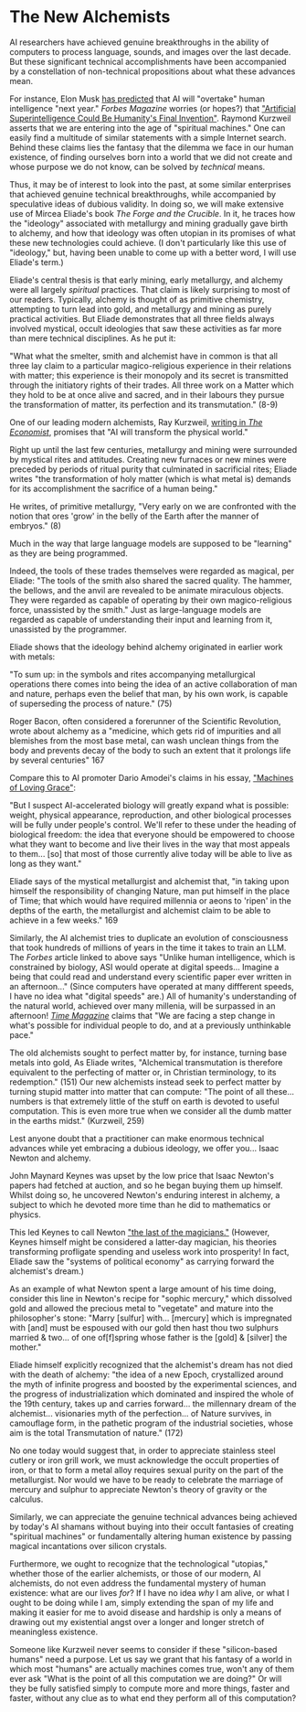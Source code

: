 # The New Alchemists


AI researchers have achieved genuine breakthroughs in the ability of computers
to process language, sounds, and images over the last decade. But these
significant technical accomplishments have been accompanied by a constellation
of non-technical propositions about what these advances mean.

For instance, Elon Musk [has
predicted](https://www.ft.com/content/027b133f-f7e3-459d-95bf-8afd815ae23d)
that AI will "overtake" human intelligence "next year." *Forbes Magazine*
worries (or hopes?) that ["Artificial Superintelligence Could Be Humanity's
Final Invention"](https://www.forbes.com/sites/bernardmarr/2024/10/31/why-artificial-superintelligence-could-be-humanitys-final-invention/).
Raymond Kurzweil asserts that we are entering into the age of "spiritual
machines." One can easily find a multitude of similar statements with a
simple Internet search. Behind these claims lies the fantasy that
the dilemma we face in our human
existence, of finding ourselves born into a world that we did not create and
whose purpose we do not know, can be solved by *technical* means.

Thus, it may be of interest to look into the past, at some similar enterprises
that achieved genuine technical breakthroughs, while accompanied by speculative
ideas of dubious validity. In doing so, we will make extensive use of Mircea
Eliade's book *The
Forge and the Crucible*. In it, he traces how the "ideology" associated with
metallurgy and mining gradually gave birth to alchemy, and how that ideology
was often utopian in its promises of what these new technologies could achieve.
(I don't particularly like this use of "ideology," but, having been unable to
come up with a better word, I will use Eliade's term.)

Eliade's central thesis is that early mining, early metallurgy, and alchemy were
all largely *spiritual* practices. That claim is likely surprising to most of our readers.
Typically, alchemy is thought of as primitive chemistry, attempting to turn lead
into gold, and metallurgy and mining as
purely practical activities. But Eliade demonstrates that all three fields
always involved mystical, occult ideologies that saw these activities as far
more than mere technical disciplines. As he put it:

"What what the smelter, smith and alchemist have in common is that all three
lay claim to a particular magico-religious experience in their relations with
matter; this experience is their monopoly and its secret is transmitted through
the initiatory rights of their trades. All three work on a Matter which they
hold to be at once alive and sacred, and in their labours they pursue the
transformation of matter, its perfection and its transmutation." (8-9)

One of our leading modern alchemists, Ray Kurzweil,
[writing in *The Economist*](https://www.economist.com/by-invitation/2024/06/17/ray-kurzweil-on-how-ai-will-transform-the-physical-world),
promises that "AI will transform the physical world."

Right up until the last few centuries, metallurgy and mining were surrounded by
mystical rites and attitudes. Creating new furnaces or new mines were preceded
by periods of ritual purity that culminated in sacrificial rites; Eliade writes
"the transformation of holy matter (which is what metal is) demands for its
accomplishment the sacrifice of a human being."

He writes, of primitive metallurgy, "Very early on we are confronted with
the notion that ores 'grow' in the belly of the Earth after the manner of
embryos." (8)

Much in the way that large language models are supposed to be "learning" as
they are being programmed.

Indeed, the tools of these trades themselves were regarded as magical, per
Eliade: "The tools of the smith also shared the sacred quality. The hammer,
the bellows, and the anvil are revealed to be animate miraculous objects. They
were regarded as capable of operating by their own magico-religious force,
unassisted by the smith."
Just as large-language models are regarded as capable of 
understanding their input and learning from it, unassisted by the programmer.

Eliade shows that the ideology behind alchemy originated in earlier work with
metals:

"To sum up: in the symbols and rites accompanying metallurgical operations
there comes into being the idea of an active collaboration of man and nature,
perhaps even the belief that man, by his own work, is capable of superseding
the process of nature." (75)


Roger Bacon, often considered a forerunner of the Scientific Revolution,
wrote about alchemy as a "medicine, which gets rid of impurities and all
blemishes from the most base metal, can wash unclean things from the body and
prevents decay of the body to such an extent that it prolongs life by several
centuries" 167

Compare this to AI promoter Dario Amodei's claims in his essay, ["Machines of
Loving Grace"](https://darioamodei.com/machines-of-loving-grace):

"But I suspect AI-accelerated biology will greatly expand what is possible:
weight, physical appearance, reproduction, and other biological processes will
be fully under people's control. We'll refer to these under the heading of
biological freedom: the idea that everyone should be empowered to choose what
they want to become and live their lives in the way that most appeals to
them... [so] that most of those currently alive today will be able to live as long
as they want."

Eliade says of the mystical metallurgist and alchemist that,
"in taking upon himself the responsibility of changing Nature, man put himself
in the place of Time; that which would have required millennia or aeons to
'ripen' in the depths of the earth, the metallurgist and alchemist claim to be
able to achieve in a few weeks." 169

Similarly, the AI alchemist tries to duplicate an evolution of consciousness
that took hundreds of millions of years in the time it takes to train an LLM.
The *Forbes* article linked to above says "Unlike human intelligence, which is
constrained by biology, ASI would operate at digital speeds... Imagine a being
that could read and understand every scientific paper ever written in an
afternoon..." (Since computers have operated at many diffferent speeds, I have
no idea what "digital speeds" are.) All of humanity's understanding of the
natural world, achieved over many millenia, will be surpassed in an afternoon!
[*Time Magazine*](https://time.com/6310115/ai-revolution-reshape-the-world/)
claims that "We are facing a step change in what's possible for
individual people to do, and at a previously unthinkable pace."


The old alchemists sought to perfect matter by, for instance, turning base metals into gold,
As Eliade writes, "Alchemical transmutation is therefore equivalent to the perfecting of matter or, in Christian
terminology, to its redemption." (151)
Our new alchemists instead
seek to perfect matter by turning stupid matter into matter that can compute:
"The point of all these... numbers is that extremely
little of the stuff on earth is devoted to useful computation. This is even more true when we consider all the dumb
matter in the earths midst." (Kurzweil, 259)

Lest anyone doubt that a practitioner can make enormous technical advances
while yet embracing a dubious ideology, we offer you... Isaac Newton and alchemy.

John Maynard Keynes was upset by the low price that Isaac Newton's papers had
fetched at auction, and so he began buying them up himself. Whilst doing so, he
uncovered Newton's enduring interest in alchemy, a subject to which he devoted
more time than he did to mathematics or physics.

This led Keynes to call Newton
["the last of the magicians."](https://www.neh.gov/humanities/2011/januaryfebruary/feature/newton-the-last-magician)
(However, Keynes himself might
be considered a latter-day magician, his theories transforming profligate
spending and useless work into prosperity! In fact, Eliade saw the "systems of
political economy" as carrying forward the alchemist's dream.)

As an example of what Newton spent a large amount of his time doing,
consider this line in Newton's recipe for "sophic mercury," which dissolved gold and
allowed the precious metal to "vegetate" and mature into the philosopher's
stone: "Marry [sulfur] with... [mercury] which is impregnated with [and]
must be espoused with our gold then hast thou two sulphurs married & two... of
one of[f]spring whose father is the [gold] & [silver] the mother."

Eliade himself explicitly recognized that the alchemist's dream has not died with the
death of alchemy: "the idea of a new Epoch, crystallized around the myth of
infinite progress and boosted by the experimental sciences, and the progress of
industrialization which dominated and inspired the whole of the 19th century,
takes up and carries forward... the millennary dream of the alchemist...
visionaries myth of the perfection... of Nature survives, in camouflage form,
in the pathetic program of the industrial societies, whose aim is the total
Transmutation of nature." (172)


No one today would suggest that, in order to appreciate stainless steel cutlery
or iron grill work, we must acknowledge the occult properties of iron, or that
to form a metal alloy requires sexual purity on the part of the metallurgist.
Nor would we have to be ready to celebrate the marriage of mercury and sulphur
to appreciate Newton's theory of gravity or the calculus.

Similarly, we can appreciate the genuine technical advances being achieved by
today's AI shamans without buying into their occult fantasies of creating
"spiritual machines" or fundamentally altering human existence
by passing magical incantations over silicon crystals.

Furthermore, we ought to recognize that the technological "utopias," whether
those of the earlier alchemists, or those of our modern, AI alchemists, do not
even address the fundamental mystery of human existence: what are our lives
*for*? If I have no idea *why* I am alive, or what I ought to be doing while I
am, simply extending the span of my life and making it easier for me to avoid
disease and hardship is only a means of drawing out my existential angst over a
longer and longer stretch of meaningless existence.

Someone like Kurzweil never seems to consider if these "silicon-based humans" need a purpose.
Let us say we grant that his fantasy of a world in which most "humans" are actually
machines comes true, won't any of them ever ask "What is the point of all this computation we are doing?"
Or will they be fully satisfied simply to compute more and more things, faster
and faster, without any clue as to what end they perform all of this computation?



